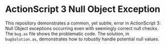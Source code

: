 # ActionScript 3 Null Object Exception

This repository demonstrates a common, yet subtle, error in ActionScript 3:  Null Object exceptions occurring even with seemingly correct null checks. The `bug.as` file shows the problematic code.  The solution, in `bugSolution.as`, demonstrates how to robustly handle potential null values.